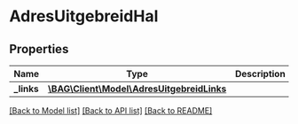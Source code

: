 # AdresUitgebreidHal

## Properties
Name | Type | Description | Notes
------------ | ------------- | ------------- | -------------
**_links** | [**\BAG\Client\Model\AdresUitgebreidLinks**](AdresUitgebreidLinks.md) |  | [optional] 

[[Back to Model list]](../../README.md#documentation-for-models) [[Back to API list]](../../README.md#documentation-for-api-endpoints) [[Back to README]](../../README.md)

